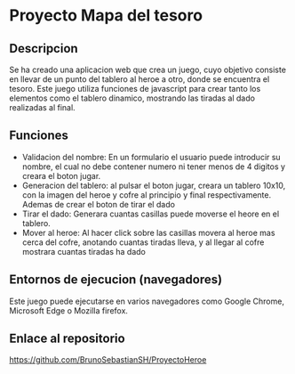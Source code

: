# Proyecto Mapa del tesoro
## Descripcion
Se ha creado una aplicacion web que crea un juego, cuyo objetivo consiste en llevar de un punto del tablero al heroe a otro, donde se encuentra el tesoro. Este juego utiliza funciones de javascript para crear tanto los elementos como el tablero dinamico, mostrando las tiradas al dado realizadas al final.
## Funciones
- Validacion del nombre: En un formulario el usuario puede introducir su nombre, el cual no debe contener numero ni tener menos de 4 digitos y creara el boton jugar.
- Generacion del tablero: al pulsar el boton jugar, creara un tablero 10x10, con la imagen del heroe y cofre al principio y final respectivamente. Ademas de crear el boton de tirar el dado
- Tirar el dado: Generara cuantas casillas puede moverse el heore en el tablero.
- Mover al heroe: Al hacer click sobre las casillas movera al heroe mas cerca del cofre, anotando cuantas tiradas lleva, y al llegar al cofre mostrara cuantas tiradas ha dado
## Entornos de ejecucion (navegadores)
Este juego puede ejecutarse en varios navegadores como Google Chrome, Microsoft Edge o Mozilla firefox.
## Enlace al repositorio
https://github.com/BrunoSebastianSH/ProyectoHeroe
